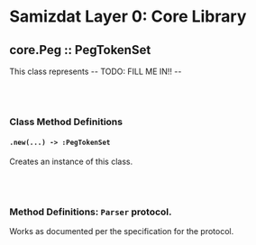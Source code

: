 Samizdat Layer 0: Core Library
==============================

core.Peg :: PegTokenSet
-----------------------

This class represents -- TODO: FILL ME IN!! --


<br><br>
### Class Method Definitions

#### `.new(...) -> :PegTokenSet`

Creates an instance of this class.


<br><br>
### Method Definitions: `Parser` protocol.

Works as documented per the specification for the protocol.
